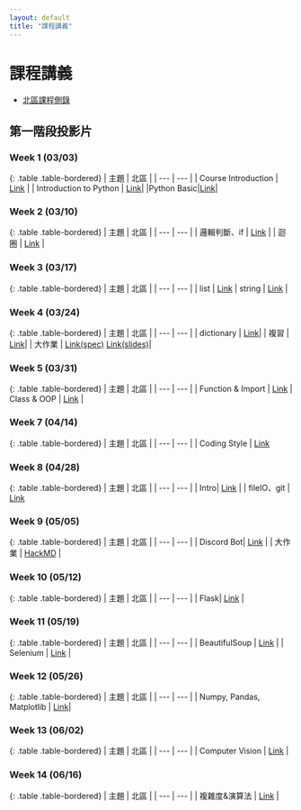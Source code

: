 ```yaml
---
layout: default
title: "課程講義"
---
```

# 課程講義

- [北區課程側錄](https://www.youtube.com/playlist?list=PLp5kjMAmhp-8PCN9Aqh1HQN_FNcd3NYl9)

## 第一階段投影片

### Week 1 (03/03)

{: .table .table-bordered}
| 主題 | 北區 |
| --- | --- |
| Course Introduction | [Link](https://drive.google.com/file/d/1k6zhqxDlFkgUwoOFHGzRpfJ7XOo1In4c/view?usp=sharing) |
| Introduction to Python | [Link](https://www.canva.com/design/DAF-R9rylBE/GF-g89Pxi2rMljVcUbcH9g/view?utm_content=DAF-R9rylBE&utm_campaign=designshare&utm_medium=link&utm_source=editor)|
|Python Basic|[Link](https://hackmd.io/@VLvbo_-_QjqwJnUcuKdxSQ/S1h5tfc3T#/)|

### Week 2 (03/10)

{: .table .table-bordered}
| 主題 | 北區 |
| --- | --- |
| 邏輯判斷、if | [Link](https://docs.google.com/presentation/d/1Na8_-UwhAiXk8KrPRxkh4rO9YDE03Ra2iy_jCfxVKuA/edit?usp=sharing) |
| 迴圈 | [Link](https://drive.google.com/file/d/1jXdN-vTeIwsCsouMqE2gzyF0hlo4VTiE/view?usp=drive_link) |

### Week 3 (03/17)

{: .table .table-bordered}
| 主題 | 北區 |
| --- | --- |
| list | [Link](https://hackmd.io/@VLvbo_-_QjqwJnUcuKdxSQ/SJ-lEHJAa#/)
| string | [Link](https://docs.google.com/presentation/d/17FgMddy7Rs4BBLltV1O2X-yln4xfPF8QxY93dVpx-Es/edit?usp=sharing) |

### Week 4 (03/24)

{: .table .table-bordered}
| 主題 | 北區 |
| --- | --- |
| dictionary | [Link](https://drive.google.com/file/d/1L87_eVlYXFo2ybbQN79xOboPXEcs8Lcv/view?usp=sharing)|
| 複習 | [Link](https://drive.google.com/file/d/1lhj3YwVQQ3E_cC1dIrkiDp9rmUmr3chj/view?usp=drive_link)|
| 大作業 | [Link(spec)](https://hackmd.io/@poo/rytyawJTp) [Link(slides)](https://www.canva.com/design/DAFzpVtnHFY/3cAeQmeAO31-h6FbVXdmyA/view?utm_content=DAFzpVtnHFY&utm_campaign=designshare&utm_medium=link&utm_source=editor)|

### Week 5 (03/31)

{: .table .table-bordered}
| 主題 | 北區 |
| --- | --- |
| Function & Import | [Link](https://drive.google.com/file/d/18kyJvFUUAWle5NnfwUXhAZom42yxtE8_/view?usp=sharing)
| Class & OOP | [Link](https://drive.google.com/file/d/1zDcPqTxT0clAzELNG78nJNhtlM99c-2m/view?usp=sharing) |

### Week 7 (04/14)

{: .table .table-bordered}
| 主題 | 北區 |
| --- | --- |
| Coding Style | [Link](https://drive.google.com/file/d/121tBmK85xCnaTj0dmD0PpVSKoIoMbW8W/view?usp=drive_link)

### Week 8 (04/28)

{: .table .table-bordered}
| 主題 | 北區 |
| --- | --- |
| Intro| [Link](https://drive.google.com/file/d/1oTUwMEnWPmwIL3FM3yl6dCnqBJEJYkmi/view?usp=drive_link) |
| fileIO、git | [Link](https://docs.google.com/presentation/d/1X1uqxsrko65y5UyReWjJJMgAWNw7-sigMPYr5t7eU68/edit?usp=sharing)

### Week 9 (05/05)

{: .table .table-bordered}
| 主題 | 北區 |
| --- | --- |
| Discord Bot| [Link](https://docs.google.com/presentation/d/1KNWFXyrA-x579KzWgZnC-o3XlW-wylDnXHHpIp2hwJw/edit?usp=sharing) |
| 大作業 | [HackMD](https://hackmd.io/@Ev0n9YKlTzCKhedHrgZ2zw/rk6pDYsWC) |

### Week 10 (05/12)

{: .table .table-bordered}
| 主題 | 北區 |
| --- | --- |
| Flask| [Link](https://namwoam.github.io/sprout-material/py2024-taipei-flask/slide.slides.html#/) |

### Week 11 (05/19)

{: .table .table-bordered}
| 主題 | 北區 |
| --- | --- |
| BeautifulSoup | [Link](https://www.canva.com/design/DAGFAXIBM00/Vq73_NWARO4O35MLcu564A/edit?utm_content=DAGFAXIBM00&utm_campaign=designshare&utm_medium=link2&utm_source=sharebutton) |
| Selenium | [Link](https://www.canva.com/design/DAGEvJs5xNQ/ZOBz2zorrV602sIaG3T_5A/view?utm_content=DAGEvJs5xNQ&utm_campaign=designshare&utm_medium=link&utm_source=editor) |

### Week 12 (05/26)

{: .table .table-bordered}
| 主題 | 北區 |
| --- | --- |
| Numpy, Pandas, Matplotlib | [Link](https://docs.google.com/presentation/d/1Yk8LulrF9dLFNSMxSoYSgBi1IbVuZDgn2uq2RxITrEE)|

### Week 13 (06/02)

{: .table .table-bordered}
| 主題 | 北區 |
| --- | --- |
| Computer Vision | [Link](https://namwoam.github.io/sprout-material/py2024-taipei-computer_vision/slide.slides.html#/) |

### Week 14 (06/16)

{: .table .table-bordered}
| 主題 | 北區 |
| --- | --- |
| 複雜度&演算法 | [Link](https://hackmd.io/@VLvbo_-_QjqwJnUcuKdxSQ/Bk4bTAGSR#/) |
